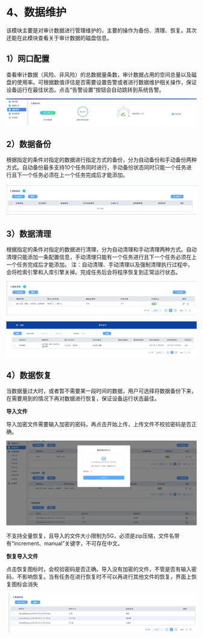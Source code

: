 

# 4、数据维护

该模块主要是对审计数据进行管理维护的，主要的操作为备份、清理、恢复。其次还能在此模块查看关于审计数据的磁盘信息。

## 1）网口配置

查看审计数据（风险、非风险）的总数据量条数，审计数据占用的空间总量以及磁盘的使用率。可根据数值评估是否需要设置告警或者进行数据维护相关操作，保证设备运行在最佳状态。点击“告警设置”按钮会自动跳转到系统告警。

![](/images/operation/manage/sjwh1.png)

## 2）数据备份

根据指定的条件对指定的数据进行指定方式的备份，分为自动备份和手动备份两种方式。自动备份最多支持10个任务同时进行，手动备份状态同时只能一个任务进行且下一个任务必须在上一个任务完成后才能添加。

![](/images/operation/manage/sjwh2.png)

## 3）数据清理

根据指定的条件对指定的数据进行清理，分为自动清理和手动清理两种方式。自动清理只能添加一条配置信息，手动清理只能有一个任务进行且下一个任务必须在上一个任务完成后才能添加。
注：自动清理、手动清理以及强制清理执行过程中，会将检索引擎和入库引擎关掉。完成任务后会将程序恢复到正常运行状态。

![](/images/operation/manage/sjwh3.png)

![](/images/operation/manage/sjwh4.png)

## 4）数据恢复

当数据量过大时，或者暂不需要某一段时间的数据，用户可选择将数据备份下来，在需要用到的情况下再对数据进行恢复，保证设备运行状态最佳。

**导入文件**

导入加密文件需要输入加密的密码，再点击开始上传，上传文件不校验密码是否正确。

![](/images/operation/manage/sjwh5.png)

不支持全量恢复，且导入的文件大小限制为5G，必须是zip压缩，文件名带有“increment、manual”关键字，不可存在中文。

**恢复导入文件**

点击恢复图标时，会校验密码是否正确。导入没有加密的文件，不管是否有输入密码，不影响恢复。当有任务在进行恢复时不可以再进行其他文件的恢复，界面上恢复图标会消失

![](/images/operation/manage/sjwh6.png)


